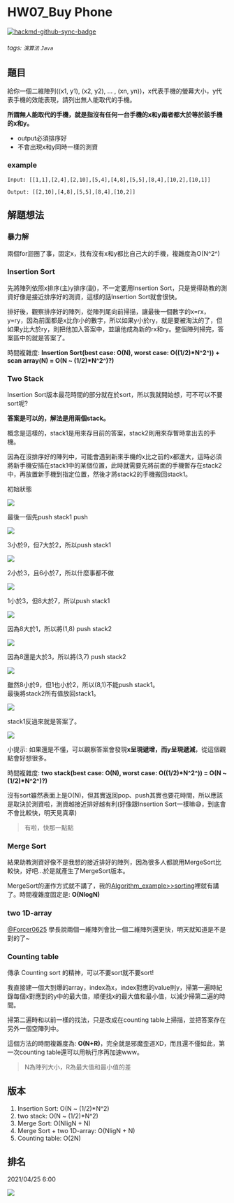 # HW07_Buy Phone

[![hackmd-github-sync-badge](https://hackmd.io/vKNw7zRnRo2J43psbRxhBQ/badge)](https://hackmd.io/vKNw7zRnRo2J43psbRxhBQ)


###### tags: `演算法` `Java`

## 題目

給你一個二維陣列((x1, y1), (x2, y2), ... , (xn, yn))，x代表手機的螢幕大小，y代表手機的效能表現，請列出無人能取代的手機。

**所謂無人能取代的手機，就是指沒有任何一台手機的x和y兩者都大於等於該手機的x和y。**

* output必須排序好
* 不會出現x和y同時一樣的測資

### example
```
Input: [[1,1],[2,4],[2,10],[5,4],[4,8],[5,5],[8,4],[10,2],[10,1]]

Output: [[2,10],[4,8],[5,5],[8,4],[10,2]]
```

## 解題想法
### 暴力解
兩個for迴圈了事，固定x，找有沒有x和y都比自己大的手機，複雜度為O(N^2^)

### Insertion Sort
先將陣列依照x排序(主)y排序(副)，不一定要用Insertion Sort，只是覺得助教的測資好像是接近排序好的測資，這樣的話Insertion Sort就會很快。

排好後，觀察排序好的陣列，從陣列尾向前掃描，讓最後一個數字的x=rx，y=ry，因為前面都是x比你小的數字，所以如果y小於ry，就是要被淘汰的了，但如果y比大於ry，則把他加入答案中，並讓他成為新的rx和ry。整個陣列掃完，答案區中的就是答案了。

時間複雜度: **Insertion Sort(best case: O(N), worst case: O((1/2)\*N^2^)) + scan array(N) = O(N ~ (1/2)\*N^2^)?)**

### Two Stack
Insertion Sort版本最花時間的部分就在於sort，所以我就開始想，可不可以不要sort呢?

**答案是可以的，解法是用兩個stack。**

概念是這樣的，stack1是用來存目前的答案，stack2則用來存暫時拿出去的手機。

因為在沒排序好的陣列中，可能會遇到新來手機的x比之前的x都還大，這時必須將新手機安插在stack1中的某個位置，此時就需要先將前面的手機暫存在stack2中，再放置新手機到指定位置，然後才將stack2的手機搬回stack1。

初始狀態

![](https://i.imgur.com/w5ymLml.jpg)

最後一個先push stack1 push

![](https://i.imgur.com/m2txNqx.jpg)

3小於9，但7大於2，所以push stack1

![](https://i.imgur.com/Pq6UQnW.jpg)

2小於3，且6小於7，所以什麼事都不做

![](https://i.imgur.com/ysIqMHt.jpg)

1小於3，但8大於7，所以push stack1

![](https://i.imgur.com/aM8CPfa.jpg)

因為8大於1，所以將(1,8) push stack2

![](https://i.imgur.com/UMKbb2G.jpg)

因為8還是大於3，所以將(3,7) push stack2

![](https://i.imgur.com/QJ7IOJj.jpg)

雖然8小於9，但1也小於2，所以(8,1)不能push stack1。  
最後將stack2所有值放回stack1。

![](https://i.imgur.com/Gv9T9j9.jpg)

stack1反過來就是答案了。

![](https://i.imgur.com/SHJa4iD.jpg)

小提示: 如果還是不懂，可以觀察答案會發現**x呈現遞增，而y呈現遞減**，從這個觀點會好想很多。

時間複雜度: **two stack(best case: O(N), worst case: O((1/2)\*N^2^)) = O(N ~ (1/2)\*N^2^)?)**

沒有sort雖然表面上是O(N)，但其實返回pop、push其實也要花時間，所以應該是取決於測資啦，測資越接近排好越有利(好像跟Insertion Sort一樣嘛😅，到底會不會比較快，明天見真章)
> 有啦，快那一點點

### Merge Sort
結果助教測資好像不是我想的接近排好的陣列，因為很多人都說用MergeSort比較快，好吧...於是就產生了MergeSort版本。

MergeSort的運作方式就不講了，我的[Algorithm_example>>sorting](https://github.com/AndyChiangSH/1092_Algorithm_example/tree/master/src/sorting)裡就有講了。時間複雜度固定是: **O(NlogN)**

### two 1D-array
[@Forcer0625](https://github.com/Forcer0625) 學長說兩個一維陣列會比一個二維陣列還更快，明天就知道是不是對的了~

### Counting table
傳承 Counting sort 的精神，可以不要sort就不要sort!

我直接建一個大到爆的array，index為x，index對應的value則y，掃第一遍時紀錄每個x對應到的y中的最大值，順便找x的最大值和最小值，以減少掃第二遍的時間。

掃第二遍時和以前一樣的找法，只是改成在counting table上掃描，並把答案存在另外一個空陣列中。

這個方法的時間複雜度為: **O(N+R)**，完全就是邪魔歪道XD，而且還不僅如此，第一次counting table還可以用執行序再加速www。

> N為陣列大小，R為最大值和最小值的差

## 版本
1. Insertion Sort: O(N ~ (1/2)*N^2)
2. two stack: O(N ~ (1/2)*N^2)
3. Merge Sort: O(NligN + N)
4. Merge Sort + two 1D-array: O(NligN + N)
5. Counting table: O(2N)

## 排名
2021/04/25 6:00

![](https://i.imgur.com/1u9Qdoq.png)
